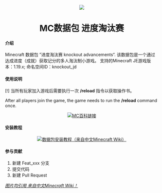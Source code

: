 <p align="center"><img src=https://static.wikia.nocookie.net/minecraft_zh_gamepedia/images/4/42/AchievementSprite.png/revision/latest?cb=20200701031951&format=original></p>

<h1 align="center">MC数据包 进度淘汰赛  <br>

#### 介绍
Minecraft 数据包 ”进度淘汰赛 knockout advancements“.
该数据包是一个通过达成进度（成就）获取记分的多人淘汰制小游戏。
支持的Minecraft JE游戏版本：1.19.x;
命名空间ID：knockout_jd


#### 使用说明
[!]  当所有玩家加入游戏后需要执行一次 <strong>/reload</strong>  指令以获取操作书。
<p>After all players join the game, the game needs to run the <strong>/reload</strong> command once.</p>

<p align="center"><a href="https://www.mcmod.cn/class/8599.html"><img src="https://static.wikia.nocookie.net/minecraft_zh_gamepedia/images/5/55/Enchanted_Book.gif/revision/latest/scale-to-width-down/150?cb=20200607054225" alt="MC百科链接"></a>


#### 安装教程
<p align="center"><a href="https://minecraft.fandom.com/zh/wiki/%E6%95%99%E7%A8%8B/%E5%AE%89%E8%A3%85%E6%95%B0%E6%8D%AE%E5%8C%85"><img src="https://static.wikia.nocookie.net/minecraft_zh_gamepedia/images/b/b3/Compass_JE3_BE3.gif/revision/latest/scale-to-width-down/150?cb=20201126025754"" alt="数据包安装教程（来自中文Minecraft Wiki）"></a>
 

#### 参与贡献
1.  新建 Feat_xxx 分支
2.  提交代码
3.  新建 Pull Request

 
 <span><a href="https://minecraft.fandom.com/zh/wiki/Minecraft_Wiki"><i>图片均引用 来自中文Minecraft Wiki！</i></a></span>
